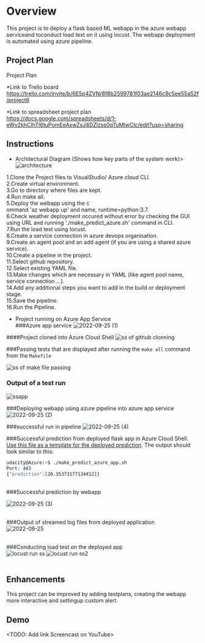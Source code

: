 # Overview

This project is to deploy a flask based ML webapp in the azure webapp serviceand toconduct load test on it using locust. The webapp deployment is automated using azure pipeline.

## Project Plan
Project Plan

*Link to Trello board https://trello.com/invite/b/6E5p4ZVN/8f8b2599781f03ae2146c9c5ee55a52f/project6


*Link to spreadsheet project plan  https://docs.google.com/spreadsheets/d/1-eWv2khCIhTI6tuPomEeAxwZsJ4DZlzss0qTuMlwClc/edit?usp=sharing

## Instructions


* Architectural Diagram (Shows how key parts of the system work)>
![architecture](https://user-images.githubusercontent.com/108992155/192412566-32f24aa5-55db-4a25-9b5e-18af5d30a1ba.PNG)
<p>
1.Clone the Project files to VisualStudio/ Azure cloud CLI.<br>
2.Create virtual environment.<br>
3.Go to directory where files are kept.<br>
4.Run make all.<br>
5.Deploy the webapp using the c<br>ommand 'az webapp up' and name, runtime=python:3.7.<br>
6.Check weather deployment occured without error by checking the GUI using URL and running './make_predict_azure.sh' command in CLI.<br>
7.Run the load test using locust.<br>
8.Create a service connection in azure devops organisation.<br>
9.Create an agent pool and an add agent (if you are using a shared azure service).<br>
10.Create a pipeline in the project.<br>
11.Select github repository.<br>
12.Select existing YAML file.<br>
13.Make changes which are necessary in YAML (like agent pool name, service connection ...).<br>
14.Add any additional steps you want to add in the build or deployment stage.<br>
15.Save the pipeline.<br>
16.Run the Pipeline.<br>
</p>

* Project running on Azure App Service<br>
###Azure app service
![2022-09-25 (1)](https://user-images.githubusercontent.com/108992155/192120328-69260032-849c-41a9-ac45-f3de344ff29f.png)

####Project cloned into Azure Cloud Shell
![ss of github clonning](https://user-images.githubusercontent.com/108992155/192417481-8b161de4-43d4-4dae-860f-dbd5b584f74b.PNG)



###Passing tests that are displayed after running the `make all` command from the `Makefile`

![ss of make file passing](https://user-images.githubusercontent.com/108992155/192417515-5f12c1ab-2ff1-4f53-a035-f483f342cff8.PNG)

### Output of a test run<br>
![ssapp](https://user-images.githubusercontent.com/108992155/192422756-35e3833c-e529-4687-a1b9-f216279b8952.JPG)

###Deploying webapp using azure pipeline into azure app service
![2022-09-25 (2)](https://user-images.githubusercontent.com/108992155/192120282-5246a7a0-37f4-4308-9627-3d8dde4b06be.png)

###successful run in pipeline
![2022-09-25 (4)](https://user-images.githubusercontent.com/108992155/192120545-fd6195eb-b9c7-45fc-98cb-bcbcfd26dcf1.png)

###Successful prediction from deployed flask app in Azure Cloud Shell.  [Use this file as a template for the deployed prediction](https://github.com/udacity/nd082-Azure-Cloud-DevOps-Starter-Code/blob/master/C2-AgileDevelopmentwithAzure/project/starter_files/flask-sklearn/make_predict_azure_app.sh).
The output should look similar to this:

```bash
udacity@Azure:~$ ./make_predict_azure_app.sh
Port: 443
{"prediction":[20.35373177134412]}
```
<br>
###Successful prediction by webapp<br>

![2022-09-25 (3)](https://user-images.githubusercontent.com/108992155/192120485-0c8d48ce-f4b0-45fe-8aec-8dbcfa288568.png)
<br>
<br>

###Output of streamed log files from deployed application<br>
![2022-09-25](https://user-images.githubusercontent.com/108992155/192417990-1c8441cd-632e-4c6c-adf3-2311a235a90b.png)
<br>
<br>

###Conducting load test on the deployed app<br>
![locust run ss](https://user-images.githubusercontent.com/108992155/192152707-0b8d8392-9385-4efb-bb6a-573fe45c2504.JPG)
![locust run ss2](https://user-images.githubusercontent.com/108992155/192152713-6ecc16b3-ced0-4a39-a31d-bdf110b159ac.JPG)
<br>
<br>
## Enhancements

This project can be improved by adding testplans, creating the webapp  more interactive and settingup custom alert.

## Demo 

<TODO: Add link Screencast on YouTube>






